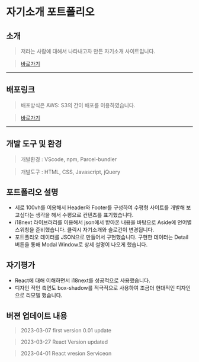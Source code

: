 # 자기소개 포트폴리오
## 소개
> 저라는 사람에 대해서 나타내고자 만든 자기소개 사이트입니다.

> [바로가기](https://github.com/Eundoe/eundoe-reactprofile)

---
## 배포링크
> 배포방식은 AWS: S3의 간이 배포를 이용하였습니다.

> [바로가기](http://eundoe-myintro.s3-website.ap-northeast-2.amazonaws.com/)

---
## 개발 도구 및 환경
> 개발환경 : VScode, npm, Parcel-bundler

> 개발도구 : HTML, CSS, Javascript, jQuery

## 포트폴리오 설명
* 세로 100vh를 이용해서 Header와 Footer를 구성하여 수평형 사이트를 개발해 보고싶다는 생각을 해서 수평으로 컨텐츠를 표기했습니다.
* i18next 라이브러리를 이용해서 json에서 받아온 내용을 바탕으로 Aside에 언어별 스위칭을 준비했습니다. 클릭시 자기소개와 슬로건이 변경됩니다.
* 포트폴리오 데이터를 JSON으로 만들어서 구현했습니다. 구현한 데이터는 Detail버튼을 통해 Modal Window로 상세 설명이 나오게 했습니다.

## 자기평가 
* React에 대해 이해하면서 i18next를 성공적으로 사용했습니다. 
* 디자인 적인 측면도 box-shadow를 적극적으로 사용하여 조금더 현대적인 디자인으로 리모델 했습니다.

## 버젼 업데이트 내용
> 2023-03-07 first version 0.01 update

> 2023-03-27 React Version updated

> 2023-04-01 React vresion Serviceon
